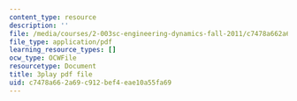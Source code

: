 ```yaml
---
content_type: resource
description: ''
file: /media/courses/2-003sc-engineering-dynamics-fall-2011/c7478a662a69c912bef4eae10a55fa69_zNCBDrnT05E.pdf
file_type: application/pdf
learning_resource_types: []
ocw_type: OCWFile
resourcetype: Document
title: 3play pdf file
uid: c7478a66-2a69-c912-bef4-eae10a55fa69
---
```

